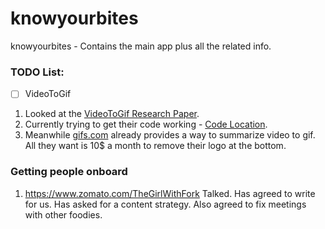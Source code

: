 # knowyourbites
knowyourbites - Contains the main app plus all the related info.

### TODO List:
- [ ] VideoToGif
1. Looked at the [VideoToGif Research Paper](https://people.ee.ethz.ch/~gyglim/video2gif/cvpr16.php).
2. Currently trying to get their code working - [Code Location](https://github.com/gyglim/video2gif_code).
3. Meanwhile [gifs.com](https://gifs.com/auto-video?yid=6uIK3o32hig) already provides a way to summarize video to gif. All they want is 10$ a month to remove their logo at the bottom.


### Getting people onboard
1. https://www.zomato.com/TheGirlWithFork   Talked. Has agreed to write for us. Has asked for a content strategy.
Also agreed to fix meetings with other foodies.

